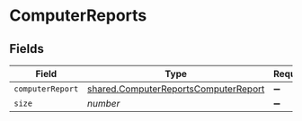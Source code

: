 # ComputerReports


## Fields

| Field                                                                                        | Type                                                                                         | Required                                                                                     | Description                                                                                  | Example                                                                                      |
| -------------------------------------------------------------------------------------------- | -------------------------------------------------------------------------------------------- | -------------------------------------------------------------------------------------------- | -------------------------------------------------------------------------------------------- | -------------------------------------------------------------------------------------------- |
| `computerReport`                                                                             | [shared.ComputerReportsComputerReport](../../models/shared/computerreportscomputerreport.md) | :heavy_minus_sign:                                                                           | N/A                                                                                          |                                                                                              |
| `size`                                                                                       | *number*                                                                                     | :heavy_minus_sign:                                                                           | N/A                                                                                          | 1                                                                                            |